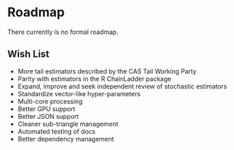 # Roadmap

There currently is no formal roadmap.

## Wish List

 -   More tail estimators described by the CAS Tail Working Party
 -   Parity with estimators in the R ChainLadder package
 -   Expand, improve and seek independent review of stochastic estimators
 -   Standardize vector-like hyper-parameters
 -   Multi-core processing
 -   Better GPU support
 -   Better JSON support
 -   Cleaner sub-triangle management
 -   Automated testing of docs
 -   Better dependency management
